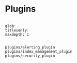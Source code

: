 # Plugins

```{toctree}
---
glob:
titlesonly:
maxdepth: 1
---

plugins/alerting_plugin
plugins/index_management_plugin
plugins/security_plugin
```